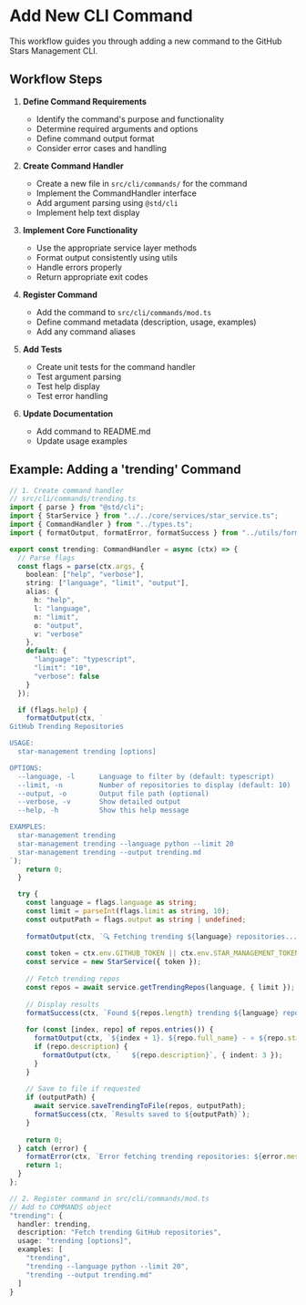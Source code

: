 # Add New CLI Command

This workflow guides you through adding a new command to the GitHub Stars Management CLI.

## Workflow Steps

1. **Define Command Requirements**
   - Identify the command's purpose and functionality
   - Determine required arguments and options
   - Define command output format
   - Consider error cases and handling

2. **Create Command Handler**
   - Create a new file in `src/cli/commands/` for the command
   - Implement the CommandHandler interface
   - Add argument parsing using `@std/cli`
   - Implement help text display

3. **Implement Core Functionality**
   - Use the appropriate service layer methods
   - Format output consistently using utils
   - Handle errors properly
   - Return appropriate exit codes

4. **Register Command**
   - Add the command to `src/cli/commands/mod.ts`
   - Define command metadata (description, usage, examples)
   - Add any command aliases

5. **Add Tests**
   - Create unit tests for the command handler
   - Test argument parsing
   - Test help display
   - Test error handling

6. **Update Documentation**
   - Add command to README.md
   - Update usage examples

## Example: Adding a 'trending' Command

```typescript
// 1. Create command handler
// src/cli/commands/trending.ts
import { parse } from "@std/cli";
import { StarService } from "../../core/services/star_service.ts";
import { CommandHandler } from "../types.ts";
import { formatOutput, formatError, formatSuccess } from "../utils/format.ts";

export const trending: CommandHandler = async (ctx) => {
  // Parse flags
  const flags = parse(ctx.args, {
    boolean: ["help", "verbose"],
    string: ["language", "limit", "output"],
    alias: {
      h: "help",
      l: "language",
      n: "limit",
      o: "output",
      v: "verbose"
    },
    default: {
      "language": "typescript",
      "limit": "10",
      "verbose": false
    }
  });

  if (flags.help) {
    formatOutput(ctx, `
GitHub Trending Repositories

USAGE:
  star-management trending [options]

OPTIONS:
  --language, -l      Language to filter by (default: typescript)
  --limit, -n         Number of repositories to display (default: 10)
  --output, -o        Output file path (optional)
  --verbose, -v       Show detailed output
  --help, -h          Show this help message

EXAMPLES:
  star-management trending
  star-management trending --language python --limit 20
  star-management trending --output trending.md
`);
    return 0;
  }

  try {
    const language = flags.language as string;
    const limit = parseInt(flags.limit as string, 10);
    const outputPath = flags.output as string | undefined;
    
    formatOutput(ctx, `🔍 Fetching trending ${language} repositories...`);
    
    const token = ctx.env.GITHUB_TOKEN || ctx.env.STAR_MANAGEMENT_TOKEN;
    const service = new StarService({ token });
    
    // Fetch trending repos
    const repos = await service.getTrendingRepos(language, { limit });
    
    // Display results
    formatSuccess(ctx, `Found ${repos.length} trending ${language} repositories:`);
    
    for (const [index, repo] of repos.entries()) {
      formatOutput(ctx, `${index + 1}. ${repo.full_name} - ⭐ ${repo.stargazers_count}`);
      if (repo.description) {
        formatOutput(ctx, `   ${repo.description}`, { indent: 3 });
      }
    }
    
    // Save to file if requested
    if (outputPath) {
      await service.saveTrendingToFile(repos, outputPath);
      formatSuccess(ctx, `Results saved to ${outputPath}`);
    }
    
    return 0;
  } catch (error) {
    formatError(ctx, `Error fetching trending repositories: ${error.message}`);
    return 1;
  }
};

// 2. Register command in src/cli/commands/mod.ts
// Add to COMMANDS object
"trending": {
  handler: trending,
  description: "Fetch trending GitHub repositories",
  usage: "trending [options]",
  examples: [
    "trending",
    "trending --language python --limit 20",
    "trending --output trending.md"
  ]
}
```